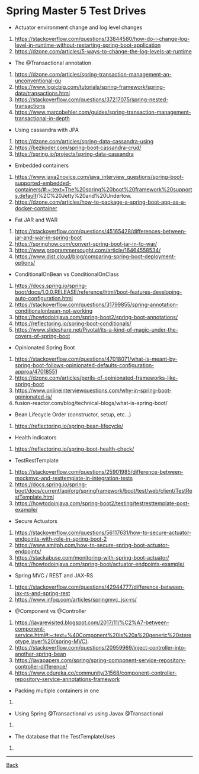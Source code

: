# Spring Master 5 Test Drives

-   Actuator environment change and log level changes

1. https://stackoverflow.com/questions/33844580/how-do-i-change-log-level-in-runtime-without-restarting-spring-boot-application
2. https://dzone.com/articles/5-ways-to-change-the-log-levels-at-runtime

-   The @Transactional annotation

1. https://dzone.com/articles/spring-transaction-management-an-unconventional-gu
2. https://www.logicbig.com/tutorials/spring-framework/spring-data/transactions.html
3. https://stackoverflow.com/questions/37217075/spring-nested-transactions
4. https://www.marcobehler.com/guides/spring-transaction-management-transactional-in-depth

-   Using cassandra with JPA

1. https://dzone.com/articles/spring-data-cassandra-using
2. https://bezkoder.com/spring-boot-cassandra-crud/
3. https://spring.io/projects/spring-data-cassandra

-   Embedded containers

1. https://www.java2novice.com/java_interview_questions/spring-boot-supported-embedded-containers/#:~:text=The%20spring%20boot%20framework%20supports,default)%2C%20Jetty%20and%20Undertow.
2. https://dzone.com/articles/how-to-package-a-spring-boot-app-as-a-docker-container


-   Fat JAR and WAR

1. https://stackoverflow.com/questions/45165428/differences-between-jar-and-war-in-spring-boot
2. https://springhow.com/convert-spring-boot-jar-in-to-war/
3. https://www.programmersought.com/article/16464558534/
4. https://www.dist.cloud/blog/comparing-spring-boot-deployment-options/

-   ConditionalOnBean vs ConditionalOnClass

1. https://docs.spring.io/spring-boot/docs/1.0.0.RELEASE/reference/html/boot-features-developing-auto-configuration.html
2. https://stackoverflow.com/questions/31799855/spring-annotation-conditionalonbean-not-working
3. https://howtodoinjava.com/spring-boot2/spring-boot-annotations/
4. https://reflectoring.io/spring-boot-conditionals/
5. https://www.slideshare.net/Pivotal/its-a-kind-of-magic-under-the-covers-of-spring-boot

-  Opinionated Spring Boot

1. https://stackoverflow.com/questions/47018071/what-is-meant-by-spring-boot-follows-opinionated-defaults-configuration-approa/47018551
2. https://dzone.com/articles/perils-of-opinionated-frameworks-like-spring-boot
3. https://www.onlineinterviewquestions.com/why-in-spring-boot-opinionated-is/
4. fusion-reactor.com/blog/technical-blogs/what-is-spring-boot/

- Bean Lifecycle Order (constructor, setup, etc...)

1. https://reflectoring.io/spring-bean-lifecycle/

-  Health indicators

1. https://reflectoring.io/spring-boot-health-check/

-  TestRestTemplate

1. https://stackoverflow.com/questions/25901985/difference-between-mockmvc-and-resttemplate-in-integration-tests
2. https://docs.spring.io/spring-boot/docs/current/api/org/springframework/boot/test/web/client/TestRestTemplate.html
3. https://howtodoinjava.com/spring-boot2/testing/testresttemplate-post-example/

-  Secure Actuators

1. https://stackoverflow.com/questions/56117631/how-to-secure-actuator-endpoints-with-role-in-spring-boot-2
2. https://www.amitph.com/how-to-secure-spring-boot-actuator-endpoints/
3. https://stackabuse.com/monitoring-with-spring-boot-actuator/
4. https://howtodoinjava.com/spring-boot/actuator-endpoints-example/

-  Spring MVC / REST and JAX-RS

1. https://stackoverflow.com/questions/42944777/difference-between-jax-rs-and-spring-rest
2. https://www.infoq.com/articles/springmvc_jsx-rs/

-  @Component vs @Controller

1. https://javarevisited.blogspot.com/2017/11/%C2%A7-between-component-service.html#:~:text=%40Component%20is%20a%20generic%20stereotype,layer%20(spring-MVC).
2. https://stackoverflow.com/questions/20959969/inject-controller-into-another-spring-bean
3. https://javapapers.com/spring/spring-component-service-repository-controller-difference/
4. https://www.edureka.co/community/31568/component-controller-repository-service-annotations-framework

-  Packing multiple containers in one

1.

- Using Spring @Transactional vs using Javax @Transactional

1.

- The database that the TestTemplateUses

1.

---

[Back](./README.md)